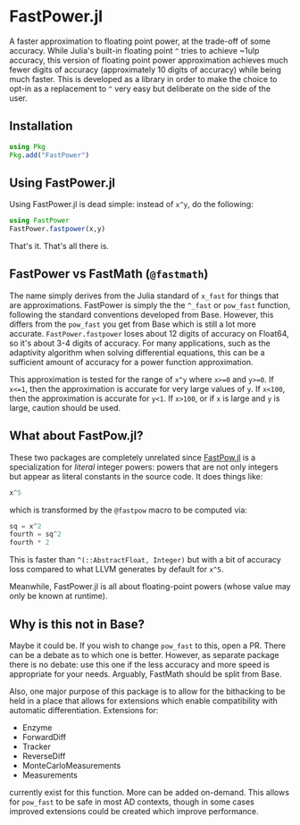 # FastPower.jl

A faster approximation to floating point power, at the trade-off of some accuracy. While Julia's
built-in floating point `^` tries to achieve ~1ulp accuracy, this version of floating point power
approximation achieves much fewer digits of accuracy (approximately 10 digits of accuracy) while
being much faster. This is developed as a library in order to make the choice to opt-in as a
replacement to `^` very easy but deliberate on the side of the user.

## Installation

```julia
using Pkg
Pkg.add("FastPower")
```

## Using FastPower.jl

Using FastPower.jl is dead simple: instead of `x^y`, do the following:

```julia
using FastPower
FastPower.fastpower(x,y)
```

That's it. That's all there is. 

## FastPower vs FastMath (`@fastmath`)

The name simply derives from the Julia standard of `x_fast` for things that are approximations.
FastPower is simply the the `^_fast` or `pow_fast` function, following the standard conventions
developed from Base. However, this differs from the `pow_fast` you get from Base which is still
a lot more accurate. `FastPower.fastpower` loses about 12 digits of accuracy on Float64, so it's
about 3-4 digits of accuracy. For many applications, such as the adaptivity algorithm when 
solving differential equations, this can be a sufficient amount of accuracy for a power 
function approximation.

This approximation is tested for the range of `x^y` where `x>=0` and `y>=0`. If `x<=1`, then
the approximation is accurate for very large values of `y`. If `x<100`, then the approximation
is accurate for `y<1`. If `x>100`, or if `x` is large and `y` is large, caution should be used. 

## What about FastPow.jl?

These two packages are completely unrelated since [FastPow.jl](https://github.com/JuliaMath/FastPow.jl) is a specialization for *literal* integer powers: powers that are not only
integers but appear as literal constants in the source code.
It does things like:

```julia
x^5
```

which is transformed by the `@fastpow` macro to be computed via:

```julia
sq = x^2
fourth = sq^2
fourth * 2
```

This is faster than `^(::AbstractFloat, Integer)` but with a bit of accuracy loss compared to
what LLVM generates by default for `x^5`.

Meanwhile, FastPower.jl is all about floating-point powers (whose value may only be known at runtime). 

## Why is this not in Base?

Maybe it could be. If you wish to change `pow_fast` to this, open a PR. There can be a debate
as to which one is better. However, as separate package there is no debate: use this one if
the less accuracy and more speed is appropriate for your needs. Arguably, FastMath should be
split from Base.

Also, one major purpose of this package is to allow for the bithacking to be held in a place 
that allows for extensions which enable compatibility with automatic differentiation. Extensions
for:

* Enzyme
* ForwardDiff
* Tracker
* ReverseDiff
* MonteCarloMeasurements
* Measurements

currently exist for this function. More can be added on-demand. This allows for `pow_fast` to be
safe in most AD contexts, though in some cases improved extensions could be created which
improve performance.
